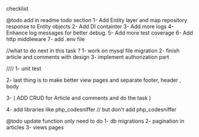 checklist



 
@todo add in readme todo section
1- Add Entity layer and map repository response to Entity objects
2- Add DI containter
3- Add more logs
4- Enhance log messages for better debug.
5- Add more test coverage
6- Add http middleware
7- add .env file


//what to do next in this task ?
1- work on mysql file migration
2- finish article and comments with design 
3- implement authorization part 

////
1- unit test

2- last thing is to make better view pages and separate footer, header , body

3- ( ADD CRUD for Article and comments and do the task )

4- add libraries like php_codesniffer // but don't add php_codesniffer

@todo update function 
only need to do 
1- db migrations
2- pagination in articles
3- views pages